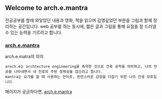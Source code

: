 ## Welcome to arch.e.mantra

전공공부를 할때 와닿았던 내용과 영화, 책을 읽으며 감명깊었던 부분을 그림과 함께 정리하는 공간입니다. web 공부를 하는 동시에, 짧은 글과 그림을 통해 요점을 잘 드러낼 수 있는 능력을 기르려고 합니다.

### [arch.e.mantra](https://yj-kim-00.github.io/arch.e.mantra/aem.html)

arch.e.matra의 의미
```
arech.e는 archtecture engineering을 축약한 것으로 건축 공학을 의미하고, 나의 전공을 나타내면서 내 진로의 주된 정체성을 잡으려고 합니다.
mantra는 요가를 할 때 사용하는 언어로, 혼란스러운 감정을 다잡기 위한 나의 인생 모토입니다.
```

페이지가 궁금하다면, [arch.e.mantra](https://yj-kim-00.github.io/arch.e.mantra/aem.html)

